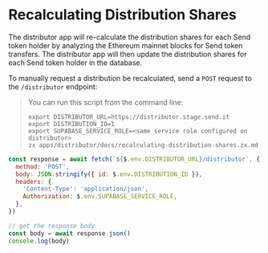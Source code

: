 # Recalculating Distribution Shares

The distributor app will re-calculate the distribution shares for each Send token holder by analyzing the Ethereum mainnet blocks for Send token transfers. The distributor app will then update the distribution shares for each Send token holder in the database.

To manually request a distribution be recalculated, send a `POST` request to the `/distributor` endpoint:

> You can run this script from the command line:
>
> ```shell
> export DISTRIBUTOR_URL=https://distributor.stage.send.it
> export DISTRIBUTION_ID=1
> export SUPABASE_SERVICE_ROLE=<same service role configured on distributor>
> zx apps/distributor/docs/recalculating-distribution-shares.zx.md
> ```

```js
const response = await fetch(`${$.env.DISTRIBUTOR_URL}/distributor`, {
  method: 'POST',
  body: JSON.stringify({ id: $.env.DISTRIBUTION_ID }),
  headers: {
    'Content-Type': 'application/json',
    Authorization: $.env.SUPABASE_SERVICE_ROLE,
  },
})

// get the response body
const body = await response.json()
console.log(body)
```
